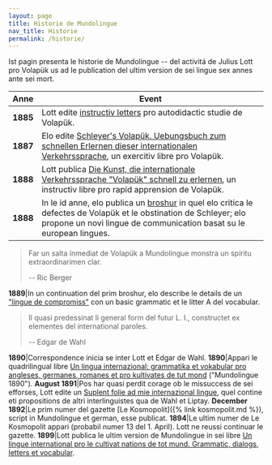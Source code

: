 ```yaml
---
layout: page
title: Historie de Mundolingue
nav_title: Historie
permalink: /historie/
---
```


Ist pagin presenta le historie de Mundolingue -- del activitá de Julius Lott pro Volapük us ad le publication del ultim version de sei lingue sex annes ante sei mort.

Anne|Event
---|---
**1885**|Lott edite [instructiv letters](https://digital.onb.ac.at/RepViewer/viewer.faces?doc=DTL_7137123&order=1&view=SINGLE) pro autodidactic studie de Volapük.
**1887**|Elo edite [Schleyer's Volapük. Uebungsbuch zum schnellen Erlernen dieser internationalen Verkehrssprache](https://digital.onb.ac.at/RepViewer/viewer.faces?doc=DTL_6983164&order=1&view=SINGLE), un exercitiv libre pro Volapük.
**1888**|Lott publica [Die Kunst, die internationale Verkehrssprache "Volapük" schnell zu erlernen](https://digital.onb.ac.at/RepViewer/viewer.faces?doc=DTL_6982757&order=1&view=SINGLE), un instructiv libre pro rapid apprension de Volapük.
**1888**|In le id anne, elo publica un [broshur](https://digital.onb.ac.at/RepViewer/viewer.faces?doc=DTL_6974482&order=1&view=SINGLE) in quel elo critica le defectes de Volapük et le obstination de Schleyer; elo propone un novi lingue de communication basat su le european lingues.

> Far un salta ínmediat de Volapük a Mundolingue monstra un spíritu extraordinarimen clar.
>
> -- Ric Berger

**1889**|In un continuation del prim broshur, elo describe le details de un ["lingue de compromiss"](https://digital.onb.ac.at/RepViewer/viewer.faces?doc=DTL_2934258&order=1&view=SINGLE) con un basic grammatic et le litter A del vocabular.

> Il quasi predessinat li general form del futur L. I., constructet ex elementes del international paroles.
>
> -- Edgar de Wahl

**1890**|Correspondence inicia se inter Lott et Edgar de Wahl.
**1890**|Appari le quadrilingual libre [Un lingua internazional: grammatika et vokabular pro angleses, germanes, romanes et pro kultivates de tut mond](https://digital.onb.ac.at/RepViewer/viewer.faces?doc=DTL_3072009&order=1&view=SINGLE) ("Mundolingue 1890").
**August 1891**|Pos har quasi perdit corage ob le missuccess de sei efforses, Lott edite un [Suplent folie ad mie internazional lingue](https://digital.onb.ac.at/RepViewer/viewer.faces?doc=DTL_6981300&order=1&view=SINGLE), quel contine eti propositions de altri interlinguistes qua de Wahl et Liptay.
**December 1892**|Le prim numer del gazette [Le Kosmopolit]({% link kosmopolit.md %}), script in Mundolingue et german, esse publicat.
**1894**|Le ultim numer de Le Kosmopolit appari (probabil numer 13 del 1. April). Lott ne reussi continuar le gazette.
**1899**|Lott publica le ultim version de Mundolingue in sei libre [Un lingue international pro le cultivat nations de tot mund. Grammatic, dialogs, letters et vocabular](https://digital.onb.ac.at/RepViewer/viewer.faces?doc=DTL_3408523&order=1&view=SINGLE).

